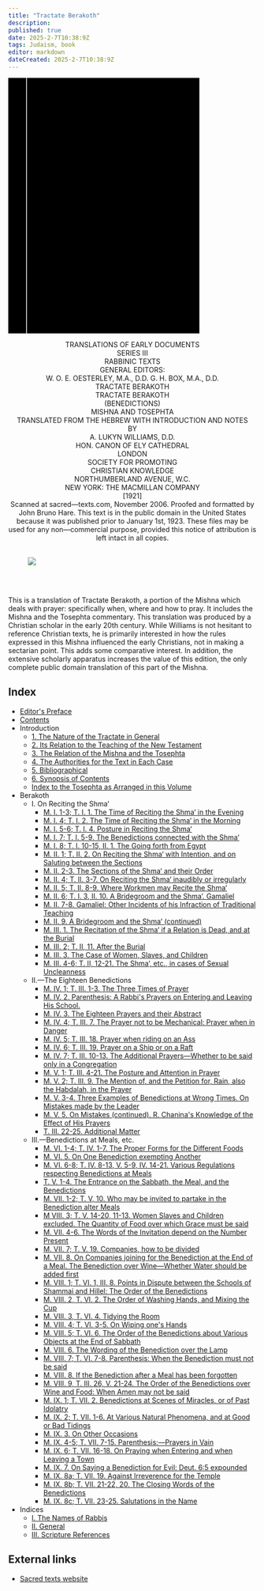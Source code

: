 ```yaml
---
title: "Tractate Berakoth"
description: 
published: true
date: 2025-2-7T10:38:9Z
tags: Judaism, book
editor: markdown
dateCreated: 2025-2-7T10:38:9Z
---
```


<div class="urantiapedia-book-front urantiapedia-book-judean">
<svg xmlns="http://www.w3.org/2000/svg" width="102.6mm" height="136.8mm" viewBox="0 0 102.6 136.8" version="1.1">
	<g transform="translate(-7,-5)">
		<rect width="9.6" height="136.8" x="7" y="5" />
		<rect width="96.9" height="136.8" x="17" y="5" />
		<text style="font-size:5px" x="61" y="22">A. Lukyn Williams</text>
		<text style="font-size:4px" x="61" y="125">1921</text>
		<text style="font-size:9px" x="61" y="60">Tractate Berakoth</text>
	</g>
</svg>
</div>

<p style="text-align:center;">
TRANSLATIONS OF EARLY DOCUMENTS<br>
SERIES III<br>
RABBINIC TEXTS<br>
GENERAL EDITORS:<br>
W. O. E. OESTERLEY, M.A., D.D. G. H. BOX, M.A., D.D.<br>
TRACTATE BERAKOTH<br>
<span class="text-h3">TRACTATE BERAKOTH</span><br>
(BENEDICTIONS)<br>
MISHNA AND TOSEPHTA<br>
TRANSLATED FROM THE HEBREW WITH INTRODUCTION AND NOTES<br>
BY<br>
<span class="text-h5">A. LUKYN WILLIAMS, D.D.</span><br>
HON. CANON OF ELY CATHEDRAL<br>
LONDON<br>
SOCIETY FOR PROMOTING<br>
CHRISTIAN KNOWLEDGE<br>
NORTHUMBERLAND AVENUE, W.C.<br>
NEW YORK: THE MACMILLAN COMPANY<br>
[1921]<br>
Scanned at sacred—texts.com, November 2006. Proofed and formatted by John Bruno Hare. This text is in the public domain in the United States because it was published prior to January 1st, 1923. These files may be used for any non—commercial purpose, provided this notice of attribution is left intact in all copies.<br>
<br>
</p>

<figure id="Figure_1" class="image urantiapedia image-style-align-center">
<img src="/image/book/Judaism/Tractate_Berakoth/barukh.jpg">
</figure>

<br style="clear:both;"/>

<br>

This is a translation of Tractate Berakoth, a portion of the Mishna which deals with prayer: specifically when, where and how to pray. It includes the Mishna and the Tosephta commentary. This translation was produced by a Christian scholar in the early 20th century. While Williams is not hesitant to reference Christian texts, he is primarily interested in how the rules expressed in this Mishna influenced the early Christians, not in making a sectarian point. This adds some comparative interest. In addition, the extensive scholarly apparatus increases the value of this edition, the only complete public domain translation of this part of the Mishna.



## Index

- [Editor's Preface](/en/book/Judaism/Tractate_Berakoth/Editors_Preface)
- [Contents](/en/book/Judaism/Tractate_Berakoth/Contents)
- Introduction
	- [1. The Nature of the Tractate in General](/en/book/Judaism/Tractate_Berakoth/Introduction_1)
	- [2. Its Relation to the Teaching of the New Testament](/en/book/Judaism/Tractate_Berakoth/Introduction_2)
	- [3. The Relation of the Mishna and the Tosephta](/en/book/Judaism/Tractate_Berakoth/Introduction_3)
	- [4. The Authorities for the Text in Each Case](/en/book/Judaism/Tractate_Berakoth/Introduction_4)
	- [5. Bibliographical](/en/book/Judaism/Tractate_Berakoth/Introduction_5)
	- [6. Synopsis of Contents](/en/book/Judaism/Tractate_Berakoth/Introduction_6)
	- [Index to the Tosephta as Arranged in this Volume](/en/book/Judaism/Tractate_Berakoth/Introduction_7)
- Berakoth
	- I. On Reciting the Shma‘
		- [M. I. 1-3; T. I. 1. The Time of Reciting the Shma‘ in the Evening](/en/book/Judaism/Tractate_Berakoth/Berakoth_1_1)
		- [M. I. 4; T. I. 2. The Time of Reciting the Shma‘ in the Morning](/en/book/Judaism/Tractate_Berakoth/Berakoth_1_1#p4)
		- [M. I. 5-6; T. I. 4. Posture in Reciting the Shma‘](/en/book/Judaism/Tractate_Berakoth/Berakoth_1_1#p5)
		- [M. I. 7; T. I. 5-9. The Benedictions connected with the Shma‘](/en/book/Judaism/Tractate_Berakoth/Berakoth_1_1#p7)
		- [M. I. 8; T. I. 10-15, II. 1. The Going forth from Egypt](/en/book/Judaism/Tractate_Berakoth/Berakoth_1_1#p8)
		- [M. II. 1; T. II. 2. On Reciting the Shma‘ with Intention, and on Saluting between the Sections](/en/book/Judaism/Tractate_Berakoth/Berakoth_1_2)
		- [M. II. 2-3. The Sections of the Shma‘ and their Order](/en/book/Judaism/Tractate_Berakoth/Berakoth_1_2#p2)
		- [M. II. 4; T. II. 3-7. On Reciting the Shma‘ inaudibly or irregularly](/en/book/Judaism/Tractate_Berakoth/Berakoth_1_2#p4)
		- [M. II. 5; T. II. 8-9. Where Workmen may Recite the Shma‘](/en/book/Judaism/Tractate_Berakoth/Berakoth_1_2#p5)
		- [M. II. 6; T. I. 3, II. 10. A Bridegroom and the Shma‘. Gamaliel](/en/book/Judaism/Tractate_Berakoth/Berakoth_1_2#p6)
		- [M. II. 7-8. Gamaliel: Other Incidents of his Infraction of Traditional Teaching](/en/book/Judaism/Tractate_Berakoth/Berakoth_1_2#p7)
		- [M. II. 9. A Bridegroom and the Shma‘ (continued)](/en/book/Judaism/Tractate_Berakoth/Berakoth_1_2#p9)
		- [M. III. 1. The Recitation of the Shma‘ if a Relation is Dead, and at the Burial](/en/book/Judaism/Tractate_Berakoth/Berakoth_1_3)
		- [M. III. 2; T. II, 11. After the Burial](/en/book/Judaism/Tractate_Berakoth/Berakoth_1_3#p2)
		- [M. III. 3. The Case of Women, Slaves, and Children](/en/book/Judaism/Tractate_Berakoth/Berakoth_1_3#p3)
		- [M. III. 4-6; T. II, 12-21. The Shma‘, etc., in cases of Sexual Uncleanness](/en/book/Judaism/Tractate_Berakoth/Berakoth_1_3#p4)
	- II.—The Eighteen Benedictions
		- [M. IV. 1; T. III. 1-3. The Three Times of Prayer](/en/book/Judaism/Tractate_Berakoth/Berakoth_2_4)
		- [M. IV. 2. Parenthesis: A Rabbi's Prayers on Entering and Leaving His School.](/en/book/Judaism/Tractate_Berakoth/Berakoth_2_4#p2)
		- [M. IV. 3. The Eighteen Prayers and their Abstract](/en/book/Judaism/Tractate_Berakoth/Berakoth_2_4#p3)
		- [M. IV. 4; T. III. 7. The Prayer not to be Mechanical: Prayer when in Danger](/en/book/Judaism/Tractate_Berakoth/Berakoth_2_4#p4)
		- [M. IV. 5; T. III. 18. Prayer when riding on an Ass](/en/book/Judaism/Tractate_Berakoth/Berakoth_2_4#p5)
		- [M. IV. 6; T. III. 19. Prayer on a Ship or on a Raft](/en/book/Judaism/Tractate_Berakoth/Berakoth_2_4#p6)
		- [M. IV. 7; T. III. 10-13. The Additional Prayers—Whether to be said only in a Congregation](/en/book/Judaism/Tractate_Berakoth/Berakoth_2_4#p7)
		- [M. V. 1; T. III. 4-21. The Posture and Attention in Prayer](/en/book/Judaism/Tractate_Berakoth/Berakoth_2_5)
		- [M. V. 2; T. III. 9. The Mention of, and the Petition for, Rain, also the Habdalah, in the Prayer](/en/book/Judaism/Tractate_Berakoth/Berakoth_2_5#p2)
		- [M. V. 3-4. Three Examples of Benedictions at Wrong Times. On Mistakes made by the Leader](/en/book/Judaism/Tractate_Berakoth/Berakoth_2_5#p3)
		- [M. V. 5. On Mistakes (continued). R. Chanina's Knowledge of the Effect of His Prayers](/en/book/Judaism/Tractate_Berakoth/Berakoth_2_5#p5)
		- [T. III. 22-25. Additional Matter](/en/book/Judaism/Tractate_Berakoth/Berakoth_2_6)
	- III.—Benedictions at Meals, etc.
		- [M. VI. 1-4; T. IV. 1-7. The Proper Forms for the Different Foods](/en/book/Judaism/Tractate_Berakoth/Berakoth_3_6)
		- [M. VI. 5. On One Benediction exempting Another](/en/book/Judaism/Tractate_Berakoth/Berakoth_3_6#p1)
		- [M. VI. 6-8; T. IV. 8-13, V. 5-9, IV. 14-21. Various Regulations respecting Benedictions at Meals](/en/book/Judaism/Tractate_Berakoth/Berakoth_3_6#p2)
		- [T. V. 1-4. The Entrance on the Sabbath, the Meal, and the Benedictions](/en/book/Judaism/Tractate_Berakoth/Berakoth_3_6#p3)
		- [M. VII. 1-2; T. V, 10. Who may be invited to partake in the Benediction alter Meals](/en/book/Judaism/Tractate_Berakoth/Berakoth_3_7)
		- [M VIII. 3; T. V. 14-20, 11-13. Women Slaves and Children excluded. The Quantity of Food over which Grace must be said](/en/book/Judaism/Tractate_Berakoth/Berakoth_3_7#p3)
		- [M. VII. 4-6. The Words of the Invitation depend on the Number Present](/en/book/Judaism/Tractate_Berakoth/Berakoth_3_7#p4)
		- [M. VII. 7; T. V. 19. Companies, how to be divided](/en/book/Judaism/Tractate_Berakoth/Berakoth_3_7#p7)
		- [M. VII. 8. On Companies joining for the Benediction at the End of a Meal. The Benediction over Wine—Whether Water should be added first](/en/book/Judaism/Tractate_Berakoth/Berakoth_3_7#p8)
		- [M. VIII. 1; T. VI. 1, III. 8. Points in Dispute between the Schools of Shammai and Hillel: The Order of the Benedictions](/en/book/Judaism/Tractate_Berakoth/Berakoth_3_8)
		- [M. VIII. 2, T. VI. 2. The Order of Washing Hands, and Mixing the Cup](/en/book/Judaism/Tractate_Berakoth/Berakoth_3_8#p2)
		- [M. VIII. 3, T. VI. 4. Tidying the Room](/en/book/Judaism/Tractate_Berakoth/Berakoth_3_8#p3)
		- [M. VIII. 4; T. VI. 3-5. On Wiping one's Hands](/en/book/Judaism/Tractate_Berakoth/Berakoth_3_8#p4)
		- [M. VIII. 5; T. VI. 6. The Order of the Benedictions about Various Objects at the End of Sabbath](/en/book/Judaism/Tractate_Berakoth/Berakoth_3_8#p5)
		- [M. VIII. 6. The Wording of the Benediction over the Lamp](/en/book/Judaism/Tractate_Berakoth/Berakoth_3_8#p6)
		- [M. VIII. 7; T. VI. 7-8. Parenthesis: When the Benediction must not be said](/en/book/Judaism/Tractate_Berakoth/Berakoth_3_8#p7)
		- [M. VIII. 8. If the Benediction after a Meal has been forgotten](/en/book/Judaism/Tractate_Berakoth/Berakoth_3_8#p8)
		- [M. VIII. 9, T. III. 26, V. 21-24. The Order of the Benedictions over Wine and Food: When Amen may not be said](/en/book/Judaism/Tractate_Berakoth/Berakoth_3_8#p9)
		- [M. IX. 1; T. VII. 2. Benedictions at Scenes of Miracles, or of Past Idolatry](/en/book/Judaism/Tractate_Berakoth/Berakoth_3_9)
		- [M. IX. 2; T. VII. 1-6. At Various Natural Phenomena, and at Good or Bad Tidings](/en/book/Judaism/Tractate_Berakoth/Berakoth_3_9#p2)
		- [M. IX. 3. On Other Occasions](/en/book/Judaism/Tractate_Berakoth/Berakoth_3_9#p3)
		- [M. IX. 4-5; T. VII. 7-15. Parenthesis:—Prayers in Vain](/en/book/Judaism/Tractate_Berakoth/Berakoth_3_9#p4)
		- [M. IX. 6; T. VII. 16-18. On Praying when Entering and when Leaving a Town](/en/book/Judaism/Tractate_Berakoth/Berakoth_3_9#p6)
		- [M. IX. 7. On Saying a Benediction for Evil: Deut. 6:5 expounded](/en/book/Judaism/Tractate_Berakoth/Berakoth_3_9#p7)
		- [M. IX. 8a; T. VII. 19. Against Irreverence for the Temple](/en/book/Judaism/Tractate_Berakoth/Berakoth_3_9#p8a)
		- [M. IX. 8b; T. VII. 21-22, 20. The Closing Words of the Benedictions](/en/book/Judaism/Tractate_Berakoth/Berakoth_3_9#p8b)
		- [M. IX. 8c; T. VII. 23-25. Salutations in the Name](/en/book/Judaism/Tractate_Berakoth/Berakoth_3_9#p8c)
- Indices
	- [I. The Names of Rabbis](/en/book/Judaism/Tractate_Berakoth/Indices_1)
	- [II. General](/en/book/Judaism/Tractate_Berakoth/Indices_2)
	- [III. Scripture References](/en/book/Judaism/Tractate_Berakoth/Indices_3)

## External links

- [Sacred texts website](https://sacred-texts.com/jud/tbr/index.htm)
